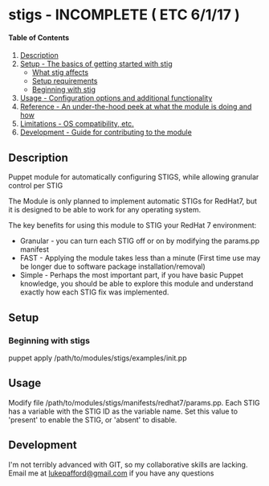 
# stigs - INCOMPLETE ( ETC 6/1/17 )

#### Table of Contents

1. [Description](#description)
1. [Setup - The basics of getting started with stig](#setup)
    * [What stig affects](#what-stig-affects)
    * [Setup requirements](#setup-requirements)
    * [Beginning with stig](#beginning-with-stig)
1. [Usage - Configuration options and additional functionality](#usage)
1. [Reference - An under-the-hood peek at what the module is doing and how](#reference)
1. [Limitations - OS compatibility, etc.](#limitations)
1. [Development - Guide for contributing to the module](#development)

## Description

Puppet module for automatically configuring STIGS, while allowing granular control per STIG

The Module is only planned to implement automatic STIGs for RedHat7, but it is designed to be able to
work for any operating system.

The key benefits for using this module to STIG your RedHat 7 environment:
* Granular - you can turn each STIG off or on by modifying the params.pp manifest
* FAST     - Applying the module takes less than a minute (First time use may be longer due to software package installation/removal)
* Simple   - Perhaps the most important part, if you have basic Puppet knowledge, you should be able to explore this module and understand exactly how each STIG fix was implemented.

## Setup

### Beginning with stigs

puppet apply /path/to/modules/stigs/examples/init.pp

## Usage

Modify file /path/to/modules/stigs/manifests/redhat7/params.pp.
Each STIG has a variable with the STIG ID as the variable name. Set this value
to 'present' to enable the STIG, or 'absent' to disable.

## Development

I'm not terribly advanced with GIT, so my collaborative skills are lacking. Email me at lukepafford@gmail.com if you have any questions

